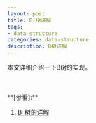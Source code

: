 ```yaml
---
layout: post
title: B-树详解
tags:
- data-structure
categories: data-structure
description: B树详解
---
```


本文详细介绍一下B树的实现。


<!-- more -->





<br />
<br />
**[参看]:**

1. [B-树的详解](https://blog.csdn.net/qq_35644234/article/details/66969238)


<br />
<br />
<br />


